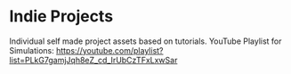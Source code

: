 # Indie Projects
Individual self made project assets based on tutorials.
YouTube Playlist for Simulations: https://youtube.com/playlist?list=PLkG7gamjJqh8eZ_cd_IrUbCzTFxLxwSar
